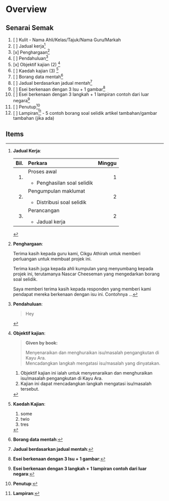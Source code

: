 # Overview

## Senarai Semak

1. [ ] Kulit - Nama Ahli/Kelas/Tajuk/Nama Guru/Markah
2. [ ] Jadual kerja[^jake]
3. [x] Penghargaan[^phrg]
4. [ ] Pendahuluan[^pndh]
5. [x] Objektif kajian (2) [^objk]
6. [ ] Kaedah kajian (3) [^kdkj]
7. [ ] Borang data mentah[^bdmt]
8. [ ] Jadual berdasarkan jadual mentah[^jdmt]
9. [ ] Esei berkenaan dengan 3 Isu + 1 gambar[^eisu]
10. [ ] Esei berkenaan dengan 3 langkah + 1 lampiran contoh dari luar negara[^elng]
11. [ ] Penutup[^pntp]
12. [ ] Lampiran[^lprn] - 5 contoh borang soal selidik artikel tambahan/gambar tambahan (jika ada)

## Items

[^jake]:  **Jadual Kerja**:

    | Bil. | Perkara                                                        | Minggu |
    | ---: | :------------------------------------------------------------- | -----: |
    |   1. | Proses awal <ul><li>Penghasilan soal selidik</li></ul>         |      1 |
    |   2. | Pengumpulan maklumat <ul><li>Distribusi soal selidik</li></ul> |      2 |
    |   3. | Perancangan <ul><li>Jadual kerja</li></ul>                     |      2 |

[^phrg]: **Penghargaan**:

    Terima kasih kepada guru kami, Cikgu Athirah untuk memberi perluangan untuk membuat projek ini.

    Terima kasih juga kepada ahli kumpulan yang menyumbang kepada projek ini, terutamanya Nascar Cheeseman yang mengedarkan borang soal selidik.

    Saya memberi terima kasih kepada responden yang memberi kami pendapat mereka berkenaan dengan isu ini. Contohnya ...

[^pndh]: **Pendahuluan**:

    > Hey

[^objk]: **Objektif kajian**:

    > **Given by book:**
    >
    > Menyenaraikan dan menghuraikan isu/masalah pengangkutan di Kayu Ara.\
    > Mencadangkan langkah mengatasi isu/masalah yang dinyatakan.

    1. Objektif kajian ini ialah untuk menyenaraikan dan menghuraikan isu/masalah pengangkutan di Kayu Ara.
    2. Kajian ini dapat mencadangkan langkah mengatasi isu/masalah tersebut.

[^kdkj]: **Kaedah Kajian**:

    1. some
    2. twio
    3. tres

[^bdmt]: **Borang data mentah**:

[^jdmt]: **Jadual berdasarkan jadual mentah**:

[^eisu]: **Esei berkenaan dengan 3 Isu + 1 gambar**:

[^elng]: **Esei berkenaan dengan 3 langkah + 1 lampiran contoh dari luar negara**:

[^pntp]: **Penutup**:

[^lprn]: **Lampiran**:
